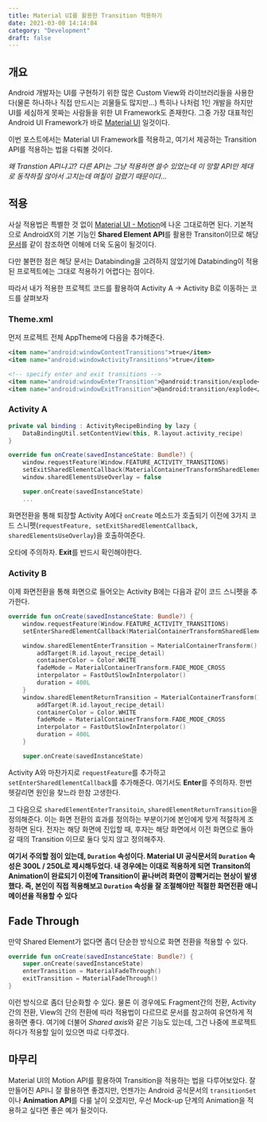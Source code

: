 ```yaml
---
title: Material UI를 활용한 Transition 적용하기
date: 2021-03-08 14:14:84
category: "Development"
draft: false
---
```


## 개요

Android 개발자는 UI를 구현하기 위한 많은 Custom View와 라이브러리들을 사용한다(물론 하나하나 직접 만드시는 괴물들도 많지만...) 특히나 나처럼 1인 개발을 하지만 UI를 세심하게 못짜는 사람들을 위한 UI Framework도 존재한다. 그중 가장 대표적인 Android UI Framework가 바로 [Material UI](https://material.io) 일것이다.

이번 포스트에서는 Material UI Framework를 적용하고, 여기서 제공하는 Transition API를 적용하는 법을 다뤄볼 것이다.

_왜 Transtion API냐고? 다른 API는 그냥 적용하면 쓸수 있었는데 이 망할 API만 제대로 동작하질 않아서 고치는데 며칠이 걸렸기 때문이다..._

## 적용

사실 적용법은 특별한 것 없이 [Material UI - Motion](https://material.io/develop/android/theming/motion)에 나온 그대로하면 된다. 기본적으로 AndroidX의 기본 기능인 **Shared Element API**를 활용한 Transiton이므로 해당 [문서](https://developer.android.com/training/transitions/start-activity?hl=ko)를 같이 참조하면 이해에 더욱 도움이 될것이다.

다만 불편한 점은 해당 문서는 Databinding을 고려하지 않았기에 Databinding이 적용된 프로젝트에는 그대로 적용하기 어렵다는 점이다.

따라서 내가 적용한 프로젝트 코드를 활용하여 Activity A -> Activity B로 이동하는 코드를 살펴보자

### Theme.xml

먼저 프로젝트 전체 AppTheme에 다음을 추가해준다.

```xml
<item name="android:windowContentTransitions">true</item>
<item name="android:windowActivityTransitions">true</item>

<!-- specify enter and exit transitions -->
<item name="android:windowEnterTransition">@android:transition/explode</item>
<item name="android:windowExitTransition">@android:transition/explode</item>
```

### Activity A

```kotlin
private val binding : ActivityRecipeBinding by lazy {
    DataBindingUtil.setContentView(this, R.layout.activity_recipe)
}

override fun onCreate(savedInstanceState: Bundle?) {
    window.requestFeature(Window.FEATURE_ACTIVITY_TRANSITIONS)
    setExitSharedElementCallback(MaterialContainerTransformSharedElementCallback())
    window.sharedElementsUseOverlay = false

    super.onCreate(savedInstanceState)
    ...
```

화면전환을 통해 퇴장할 Activity A에다 `onCreate` 메소드가 호출되기 이전에 3가지 코드 스니펫(`requestFeature, setExitSharedElementCallback, sharedElementsUseOverlay`)을 호출하여준다.

오타에 주의하자. **Exit**를 반드시 확인해야한다.

### Activity B

이제 화면전환을 통해 화면으로 들어오는 Activity B에는 다음과 같이 코드 스니펫을 추가한다.

```kotlin
override fun onCreate(savedInstanceState: Bundle?) {
    window.requestFeature(Window.FEATURE_ACTIVITY_TRANSITIONS)
    setEnterSharedElementCallback(MaterialContainerTransformSharedElementCallback())

    window.sharedElementEnterTransition = MaterialContainerTransform().apply {
        addTarget(R.id.layout_recipe_detail)
        containerColor = Color.WHITE
        fadeMode = MaterialContainerTransform.FADE_MODE_CROSS
        interpolator = FastOutSlowInInterpolator()
        duration = 400L
    }
    window.sharedElementReturnTransition = MaterialContainerTransform().apply {
        addTarget(R.id.layout_recipe_detail)
        containerColor = Color.WHITE
        fadeMode = MaterialContainerTransform.FADE_MODE_CROSS
        interpolator = FastOutSlowInInterpolator()
        duration = 400L
    }

    super.onCreate(savedInstanceState)
```

Activity A와 마찬가지로 `requestFeature`를 추가하고 `setEnterSharedElementCallback`를 추가해준다. 여기서도 **Enter**를 주의하자. 한번 헷갈리면 원인을 찾느라 한참 고생한다.

그 다음으로 `sharedElementEnterTransitoin`, `sharedElementReturnTransition`을 정의해준다. 이는 화면 전환의 효과를 정의하는 부분이기에 본인에게 맞게 적절하게 조정하면 된다. 전자는 해당 화면에 진입할 때, 후자는 해당 화면에서 이전 화면으로 돌아갈 때의 Transition 이므로 둘다 잊지 않고 정의해주자.

**여기서 주의할 점이 있는데, `Duration` 속성이다. Material UI 공식문서의 `Duration` 속성은 300L / 250L로 제시해두었다. 내 경우에는 이대로 적용하게 되면 Transiton의 Animation이 완료되기 이전에 Transition이 끝나버려 화면이 깜빡거리는 현상이 발생했다. 즉, 본인이 직접 적용해보고 `Duration` 속성을 잘 조절해야만 적절한 화면전환 애니메이션을 적용할 수 있다**

## Fade Through

만약 Shared Element가 없다면 좀더 단순한 방식으로 화면 전환을 적용할 수 있다.

```kotlin
override fun onCreate(savedInstanceState: Bundle?) {
    super.onCreate(savedInstanceState)
    enterTransition = MaterialFadeThrough()
    exitTransition = MaterialFadeThrough()
}
```

이런 방식으로 좀더 단순화할 수 있다. 물론 이 경우에도 Fragment간의 전환, Activity간의 전환, View의 간의 전환에 따라 적용법이 다르므로 문서를 참고하여 유연하게 적용하면 좋다. 여기에 더불어 *Shared axis*와 같은 기능도 있는데, 그건 나중에 프로젝트하다가 적용할 일이 있으면 따로 다루겠다.

## 마무리

Material UI의 Motion API를 활용하여 Transition을 적용하는 법을 다루어보았다. 잘 만들어진 API니 잘 활용하면 좋겠지만, 언젠가는 Android 공식문서의 `transitionSet`이나 **Animation API**를 다룰 날이 오겠지만, 우선 Mock-up 단계의 Animation을 적용하고 싶다면 좋은 예가 될것이다.
